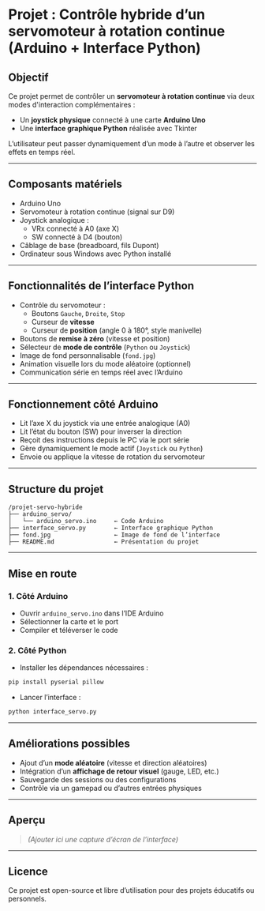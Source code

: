 # Projet : Contrôle hybride d’un servomoteur à rotation continue (Arduino + Interface Python)

## Objectif

Ce projet permet de contrôler un **servomoteur à rotation continue** via deux modes d'interaction complémentaires :

- Un **joystick physique** connecté à une carte **Arduino Uno**
- Une **interface graphique Python** réalisée avec Tkinter

L’utilisateur peut passer dynamiquement d’un mode à l’autre et observer les effets en temps réel.

---

## Composants matériels

- Arduino Uno  
- Servomoteur à rotation continue (signal sur D9)  
- Joystick analogique :
  - VRx connecté à A0 (axe X)
  - SW connecté à D4 (bouton)
- Câblage de base (breadboard, fils Dupont)
- Ordinateur sous Windows avec Python installé

---

## Fonctionnalités de l’interface Python

- Contrôle du servomoteur :
  - Boutons `Gauche`, `Droite`, `Stop`
  - Curseur de **vitesse**
  - Curseur de **position** (angle 0 à 180°, style manivelle)
- Boutons de **remise à zéro** (vitesse et position)
- Sélecteur de **mode de contrôle** (`Python` ou `Joystick`)
- Image de fond personnalisable (`fond.jpg`)
- Animation visuelle lors du mode aléatoire (optionnel)
- Communication série en temps réel avec l’Arduino

---

## Fonctionnement côté Arduino

- Lit l’axe X du joystick via une entrée analogique (A0)
- Lit l’état du bouton (SW) pour inverser la direction
- Reçoit des instructions depuis le PC via le port série
- Gère dynamiquement le mode actif (`Joystick` ou `Python`)
- Envoie ou applique la vitesse de rotation du servomoteur

---

## Structure du projet

```
/projet-servo-hybride
├── arduino_servo/
│   └── arduino_servo.ino     ← Code Arduino
├── interface_servo.py        ← Interface graphique Python
├── fond.jpg                  ← Image de fond de l’interface
├── README.md                 ← Présentation du projet
```

---

## Mise en route

### 1. Côté Arduino

- Ouvrir `arduino_servo.ino` dans l’IDE Arduino
- Sélectionner la carte et le port
- Compiler et téléverser le code

### 2. Côté Python

- Installer les dépendances nécessaires :

```bash
pip install pyserial pillow
```

- Lancer l’interface :

```bash
python interface_servo.py
```

---

## Améliorations possibles

- Ajout d’un **mode aléatoire** (vitesse et direction aléatoires)
- Intégration d’un **affichage de retour visuel** (gauge, LED, etc.)
- Sauvegarde des sessions ou des configurations
- Contrôle via un gamepad ou d’autres entrées physiques

---

## Aperçu

> *(Ajouter ici une capture d’écran de l’interface)*

---

## Licence

Ce projet est open-source et libre d’utilisation pour des projets éducatifs ou personnels.